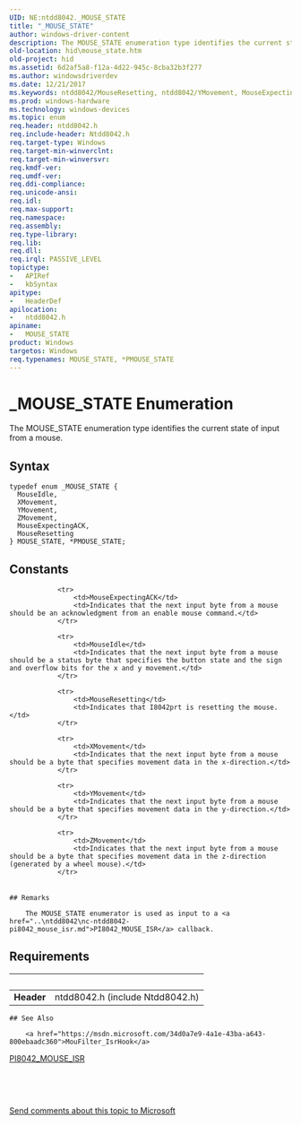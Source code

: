 ```yaml
---
UID: NE:ntdd8042._MOUSE_STATE
title: "_MOUSE_STATE"
author: windows-driver-content
description: The MOUSE_STATE enumeration type identifies the current state of input from a mouse.
old-location: hid\mouse_state.htm
old-project: hid
ms.assetid: 6d2af5a8-f12a-4d22-945c-8cba32b3f277
ms.author: windowsdriverdev
ms.date: 12/21/2017
ms.keywords: ntdd8042/MouseResetting, ntdd8042/YMovement, MouseExpectingACK, ntdd8042/ZMovement, ntdd8042/MOUSE_STATE, PMOUSE_STATE enumeration pointer [Human Input Devices], ntdd8042/MouseIdle, PMOUSE_STATE, MOUSE_STATE, i8042ref_80f54e52-c6ff-4346-ba46-708cce3af17c.xml, ntdd8042/XMovement, *PMOUSE_STATE, MOUSE_STATE enumeration [Human Input Devices], XMovement, ZMovement, YMovement, hid.mouse_state, ntdd8042/MouseExpectingACK, _MOUSE_STATE, MouseResetting, ntdd8042/PMOUSE_STATE, MouseIdle
ms.prod: windows-hardware
ms.technology: windows-devices
ms.topic: enum
req.header: ntdd8042.h
req.include-header: Ntdd8042.h
req.target-type: Windows
req.target-min-winverclnt: 
req.target-min-winversvr: 
req.kmdf-ver: 
req.umdf-ver: 
req.ddi-compliance: 
req.unicode-ansi: 
req.idl: 
req.max-support: 
req.namespace: 
req.assembly: 
req.type-library: 
req.lib: 
req.dll: 
req.irql: PASSIVE_LEVEL
topictype:
-	APIRef
-	kbSyntax
apitype:
-	HeaderDef
apilocation:
-	ntdd8042.h
apiname:
-	MOUSE_STATE
product: Windows
targetos: Windows
req.typenames: MOUSE_STATE, *PMOUSE_STATE
---
```


# _MOUSE_STATE Enumeration
The MOUSE_STATE enumeration type identifies the current state of input from a mouse.

## Syntax
````
typedef enum _MOUSE_STATE { 
  MouseIdle,
  XMovement,
  YMovement,
  ZMovement,
  MouseExpectingACK,
  MouseResetting
} MOUSE_STATE, *PMOUSE_STATE;
````

## Constants

<table>
            
                <tr>
                    <td>MouseExpectingACK</td>
                    <td>Indicates that the next input byte from a mouse should be an acknowledgment from an enable mouse command.</td>
                </tr>
            
                <tr>
                    <td>MouseIdle</td>
                    <td>Indicates that the next input byte from a mouse should be a status byte that specifies the button state and the sign and overflow bits for the x and y movement.</td>
                </tr>
            
                <tr>
                    <td>MouseResetting</td>
                    <td>Indicates that I8042prt is resetting the mouse.</td>
                </tr>
            
                <tr>
                    <td>XMovement</td>
                    <td>Indicates that the next input byte from a mouse should be a byte that specifies movement data in the x-direction.</td>
                </tr>
            
                <tr>
                    <td>YMovement</td>
                    <td>Indicates that the next input byte from a mouse should be a byte that specifies movement data in the y-direction.</td>
                </tr>
            
                <tr>
                    <td>ZMovement</td>
                    <td>Indicates that the next input byte from a mouse should be a byte that specifies movement data in the z-direction (generated by a wheel mouse).</td>
                </tr>
</table>

    ## Remarks

        The MOUSE_STATE enumerator is used as input to a <a href="..\ntdd8042\nc-ntdd8042-pi8042_mouse_isr.md">PI8042_MOUSE_ISR</a> callback.

## Requirements
| &nbsp; | &nbsp; |
| ---- |:---- |
| **Header** | ntdd8042.h (include Ntdd8042.h) |

    ## See Also

        <a href="https://msdn.microsoft.com/34d0a7e9-4a1e-43ba-a643-800ebaadc360">MouFilter_IsrHook</a>

<a href="..\ntdd8042\nc-ntdd8042-pi8042_mouse_isr.md">PI8042_MOUSE_ISR</a>

 

 

<a href="mailto:wsddocfb@microsoft.com?subject=Documentation%20feedback [hid\hid]:%20MOUSE_STATE enumeration%20 RELEASE:%20(12/21/2017)&amp;body=%0A%0APRIVACY STATEMENT%0A%0AWe use your feedback to improve the documentation. We don't use your email address for any other purpose, and we'll remove your email address from our system after the issue that you're reporting is fixed. While we're working to fix this issue, we might send you an email message to ask for more info. Later, we might also send you an email message to let you know that we've addressed your feedback.%0A%0AFor more info about Microsoft's privacy policy, see http://privacy.microsoft.com/en-us/default.aspx." title="Send comments about this topic to Microsoft">Send comments about this topic to Microsoft</a>